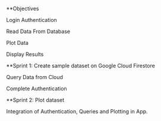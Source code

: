 **Objectives

Login Authentication

Read Data From Database

Plot Data

Display Results

**Sprint 1:
Create sample dataset on Google Cloud Firestore

Query Data from Cloud

Complete Authentication

**Sprint 2:
Plot dataset

Integration of Authentication, Queries and Plotting in App.

